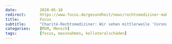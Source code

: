 ```yaml
---
date:          2020-05-18
redirect:      https://www.focus.de/gesundheit/news/rechtsmediziner-mahnt-michael-tsokos-wir-werden-eine-psycho-soziale-pandemie-erleben_id_11988295.html
title:         Focus
subtitle:      "Charité-Rechtsmediziner: Wir sehen mittlerweile 'Corona-Suizide'"
categories:    [MSM, Mensch]
tags:          [focus, massnahmen, kollateralschäden]
---
```


